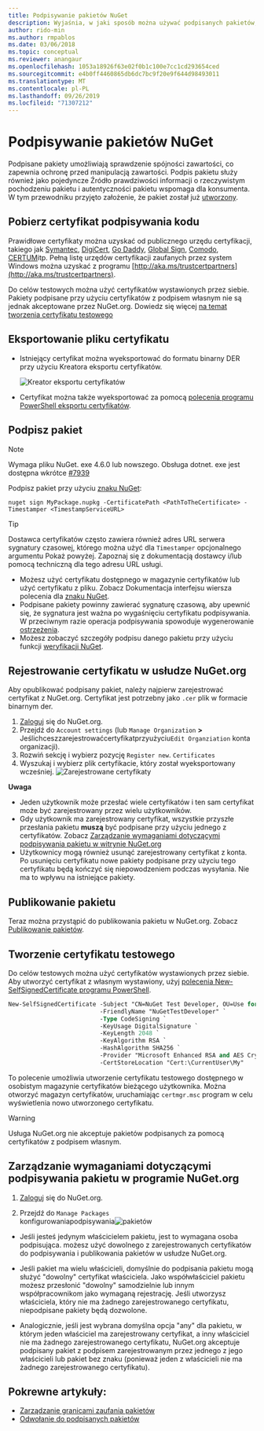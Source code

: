 ```yaml
---
title: Podpisywanie pakietów NuGet
description: Wyjaśnia, w jaki sposób można używać podpisanych pakietów, aby umożliwić weryfikację integralności zawartości.
author: rido-min
ms.author: rmpablos
ms.date: 03/06/2018
ms.topic: conceptual
ms.reviewer: anangaur
ms.openlocfilehash: 1053a18926f63e02f0b1c100e7cc1cd293654ced
ms.sourcegitcommit: e4b0ff4460865db6dc7bc9f20e9f644d98493011
ms.translationtype: MT
ms.contentlocale: pl-PL
ms.lasthandoff: 09/26/2019
ms.locfileid: "71307212"
---
```

# <a name="signing-nuget-packages"></a>Podpisywanie pakietów NuGet

Podpisane pakiety umożliwiają sprawdzenie spójności zawartości, co zapewnia ochronę przed manipulacją zawartości. Podpis pakietu służy również jako pojedyncze Źródło prawdziwości informacji o rzeczywistym pochodzeniu pakietu i autentyczności pakietu wspomaga dla konsumenta. W tym przewodniku przyjęto założenie, że pakiet został już [utworzony](creating-a-package.md).

## <a name="get-a-code-signing-certificate"></a>Pobierz certyfikat podpisywania kodu

Prawidłowe certyfikaty można uzyskać od publicznego urzędu certyfikacji, takiego jak [Symantec](https://trustcenter.websecurity.symantec.com/process/trust/productOptions?productType=SoftwareValidationClass3), [DigiCert](https://www.digicert.com/code-signing/), [Go Daddy](https://www.godaddy.com/web-security/code-signing-certificate), [Global Sign](https://www.globalsign.com/en/code-signing-certificate/), [Comodo](https://www.comodo.com/e-commerce/code-signing/code-signing-certificate.php), [CERTUM](https://www.certum.eu/certum/cert,offer_en_open_source_cs.xml)itp. Pełną listę urzędów certyfikacji zaufanych przez system Windows można uzyskać z programu [http://aka.ms/trustcertpartners](http://aka.ms/trustcertpartners).

Do celów testowych można użyć certyfikatów wystawionych przez siebie. Pakiety podpisane przy użyciu certyfikatów z podpisem własnym nie są jednak akceptowane przez NuGet.org. Dowiedz się więcej [na temat tworzenia certyfikatu testowego](#create-a-test-certificate)

## <a name="export-the-certificate-file"></a>Eksportowanie pliku certyfikatu

* Istniejący certyfikat można wyeksportować do formatu binarny DER przy użyciu Kreatora eksportu certyfikatów.

  ![Kreator eksportu certyfikatów](../reference/media/CertificateExportWizard.png)

* Certyfikat można także wyeksportować za pomocą [polecenia programu PowerShell eksportu certyfikatów](/powershell/module/pkiclient/export-certificate).

## <a name="sign-the-package"></a>Podpisz pakiet

> [!note]
> Wymaga pliku NuGet. exe 4.6.0 lub nowszego. Obsługa dotnet. exe jest dostępna wkrótce [#7939](https://github.com/NuGet/Home/issues/7939)

Podpisz pakiet przy użyciu [znaku NuGet](../reference/cli-reference/cli-ref-sign.md):

```cli
nuget sign MyPackage.nupkg -CertificatePath <PathToTheCertificate> -Timestamper <TimestampServiceURL>
```

> [!Tip]
> Dostawca certyfikatów często zawiera również adres URL serwera sygnatury czasowej, którego można użyć dla `Timestamper` opcjonalnego argumentu Pokaż powyżej. Zapoznaj się z dokumentacją dostawcy i/lub pomocą techniczną dla tego adresu URL usługi.

* Możesz użyć certyfikatu dostępnego w magazynie certyfikatów lub użyć certyfikatu z pliku. Zobacz Dokumentacja interfejsu wiersza polecenia dla [znaku NuGet](../reference/cli-reference/cli-ref-sign.md).
* Podpisane pakiety powinny zawierać sygnaturę czasową, aby upewnić się, że sygnatura jest ważna po wygaśnięciu certyfikatu podpisywania. W przeciwnym razie operacja podpisywania spowoduje wygenerowanie [ostrzeżenia](../reference/errors-and-warnings/NU3002.md).
* Możesz zobaczyć szczegóły podpisu danego pakietu przy użyciu funkcji [weryfikacji NuGet](../reference/cli-reference/cli-ref-verify.md).

## <a name="register-the-certificate-on-nugetorg"></a>Rejestrowanie certyfikatu w usłudze NuGet.org

Aby opublikować podpisany pakiet, należy najpierw zarejestrować certyfikat z NuGet.org. Certyfikat jest potrzebny jako `.cer` plik w formacie binarnym der.

1. [Zaloguj](https://www.nuget.org/users/account/LogOn?returnUrl=%2F) się do NuGet.org.
1. Przejdź do `Account settings` (lub `Manage Organization` **>** Jeślichceszzarejestrowaćcertyfikatprzyużyciu`Edit Organziation` konta organizacji).
1. Rozwiń sekcję i wybierz pozycję `Register new`. `Certificates`
1. Wyszukaj i wybierz plik certyfikacie, który został wyeksportowany wcześniej.
  ![Zarejestrowane certyfikaty](../reference/media/registered-certs.png)

**Uwaga**
* Jeden użytkownik może przesłać wiele certyfikatów i ten sam certyfikat może być zarejestrowany przez wielu użytkowników.
* Gdy użytkownik ma zarejestrowany certyfikat, wszystkie przyszłe przesłania pakietu **muszą** być podpisane przy użyciu jednego z certyfikatów. Zobacz [Zarządzanie wymaganiami dotyczącymi podpisywania pakietu w witrynie NuGet.org](#manage-signing-requirements-for-your-package-on-nugetorg)
* Użytkownicy mogą również usunąć zarejestrowany certyfikat z konta. Po usunięciu certyfikatu nowe pakiety podpisane przy użyciu tego certyfikatu będą kończyć się niepowodzeniem podczas wysyłania. Nie ma to wpływu na istniejące pakiety.

## <a name="publish-the-package"></a>Publikowanie pakietu

Teraz można przystąpić do publikowania pakietu w NuGet.org. Zobacz [Publikowanie pakietów](../nuget-org/Publish-a-package.md).

## <a name="create-a-test-certificate"></a>Tworzenie certyfikatu testowego

Do celów testowych można użyć certyfikatów wystawionych przez siebie. Aby utworzyć certyfikat z własnym wystawiony, użyj [polecenia New-SelfSignedCertificate programu PowerShell](/powershell/module/pkiclient/new-selfsignedcertificate).

```ps
New-SelfSignedCertificate -Subject "CN=NuGet Test Developer, OU=Use for testing purposes ONLY" `
                          -FriendlyName "NuGetTestDeveloper" `
                          -Type CodeSigning `
                          -KeyUsage DigitalSignature `
                          -KeyLength 2048 `
                          -KeyAlgorithm RSA `
                          -HashAlgorithm SHA256 `
                          -Provider "Microsoft Enhanced RSA and AES Cryptographic Provider" `
                          -CertStoreLocation "Cert:\CurrentUser\My" 
```

To polecenie umożliwia utworzenie certyfikatu testowego dostępnego w osobistym magazynie certyfikatów bieżącego użytkownika. Można otworzyć magazyn certyfikatów, uruchamiając `certmgr.msc` program w celu wyświetlenia nowo utworzonego certyfikatu.

> [!Warning]
> Usługa NuGet.org nie akceptuje pakietów podpisanych za pomocą certyfikatów z podpisem własnym.

## <a name="manage-signing-requirements-for-your-package-on-nugetorg"></a>Zarządzanie wymaganiami dotyczącymi podpisywania pakietu w programie NuGet.org
1. [Zaloguj](https://www.nuget.org/users/account/LogOn?returnUrl=%2F) się do NuGet.org.

1. Przejdź do `Manage Packages`  
    konfigurowaniapodpisywania![pakietów](../reference/media/configure-package-signers.png)

* Jeśli jesteś jedynym właścicielem pakietu, jest to wymagana osoba podpisująca. możesz użyć dowolnego z zarejestrowanych certyfikatów do podpisywania i publikowania pakietów w usłudze NuGet.org.

* Jeśli pakiet ma wielu właścicieli, domyślnie do podpisania pakietu mogą służyć "dowolny" certyfikat właściciela. Jako współwłaściciel pakietu możesz przesłonić "dowolny" samodzielnie lub innym współpracownikom jako wymaganą rejestrację. Jeśli utworzysz właściciela, który nie ma żadnego zarejestrowanego certyfikatu, niepodpisane pakiety będą dozwolone. 

* Analogicznie, jeśli jest wybrana domyślna opcja "any" dla pakietu, w którym jeden właściciel ma zarejestrowany certyfikat, a inny właściciel nie ma żadnego zarejestrowanego certyfikatu, NuGet.org akceptuje podpisany pakiet z podpisem zarejestrowanym przez jednego z jego właścicieli lub pakiet bez znaku (ponieważ jeden z właścicieli nie ma żadnego zarejestrowanego certyfikatu).

## <a name="related-articles"></a>Pokrewne artykuły:

- [Zarządzanie granicami zaufania pakietów](../consume-packages/installing-signed-packages.md)
- [Odwołanie do podpisanych pakietów](../reference/Signed-Packages-Reference.md)
